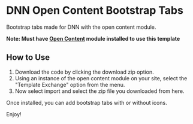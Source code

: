 # DNN Open Content Bootstrap Tabs
Bootstrap tabs made for DNN with the open content module.

**Note: Must have [Open Content](https://opencontent.codeplex.com) module installed to use this template**

## How to Use ##
1. Download the code by clicking the download zip option.
2. Using an instance of the open content module on your site, select the "Template Exchange" option from the menu.
3. Now select import and select the zip file you downloaded from here.

Once installed, you can add bootstrap tabs with or without icons.

Enjoy!
